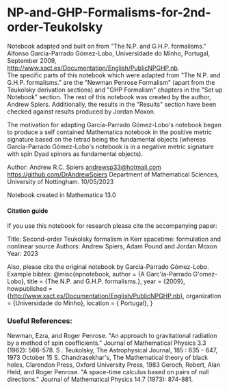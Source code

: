 # NP-and-GHP-Formalisms-for-2nd-order-Teukolsky
 
Notebook adapted and built on from "The N.P. and G.H.P. formalisms."  Alfonso García-Parrado Gómez-Lobo, Universidade do Minho, Portugal, September 2009, http://www.xact.es/Documentation/English/PublicNPGHP.nb.  
The specific parts of this notebook which were adapted from "The N.P. and G.H.P. formalisms." are the "Newman Penrose Formalism" (apart from the Teukolsky derivation sections) and "GHP Formalism" chapters in the "Set up Notebook" section. The rest of this notebook was created by the author, Andrew Spiers. Additionally, the results in the "Results" section have been checked against results produced by Jordan Moxon.

The motivation for adapting García-Parrado Gómez-Lobo's notebook began to produce a self contained Mathematica notebook in the positive metric signature based on the tetrad being the fundamental objects (whereas García-Parrado Gómez-Lobo's notebook is in a negative metric signature with spin Dyad spinors as fundamental objects). 

Author: Andrew R.C. Spiers
andrewsp33@hotmail.com
https://github.com/DrAndrewSpiers
Department of Mathematical Sciences, University of Nottingham.
10/05/2023

Notebook created in Mathematica 13.0


####  Citation guide

If you use this notebook for research please cite the accompanying paper:

Title: Second-order Teukolsky formalism in Kerr spacetime: formulation and nonlinear source
Authors: Andrew Spiers, Adam Pound and Jordan Moxon
Year: 2023

Also, please cite the original notebook by García-Parrado Gómez-Lobo. Example bibtex:
@misc{npnotebook,
author = {A Garc\'ia-Parrado G\'omez-Lobo},
title = {The N.P. and G.H.P. formalisms.},
year = {2009},
howpublished = {http://www.xact.es/Documentation/English/PublicNPGHP.nb},
organization = {Universidade do Minho},
location = { Portugal},
}


###  Useful References:

Newman, Ezra, and Roger Penrose. "An approach to gravitational radiation by a method of spin coefficients." Journal of Mathematical Physics 3.3 (1962): 566-578.
S . Teukolsky, The Astrophysical Journal, 185 : 635 - 647, 1973 October 15
S. Chandrasekhar's, The Mathematical theory of black holes, Clarendon Press, Oxford University Press, 1983
Geroch, Robert, Alan Held, and Roger Penrose. "A space-time calculus based on pairs of null directions." Journal of Mathematical Physics 14.7 (1973): 874-881.

